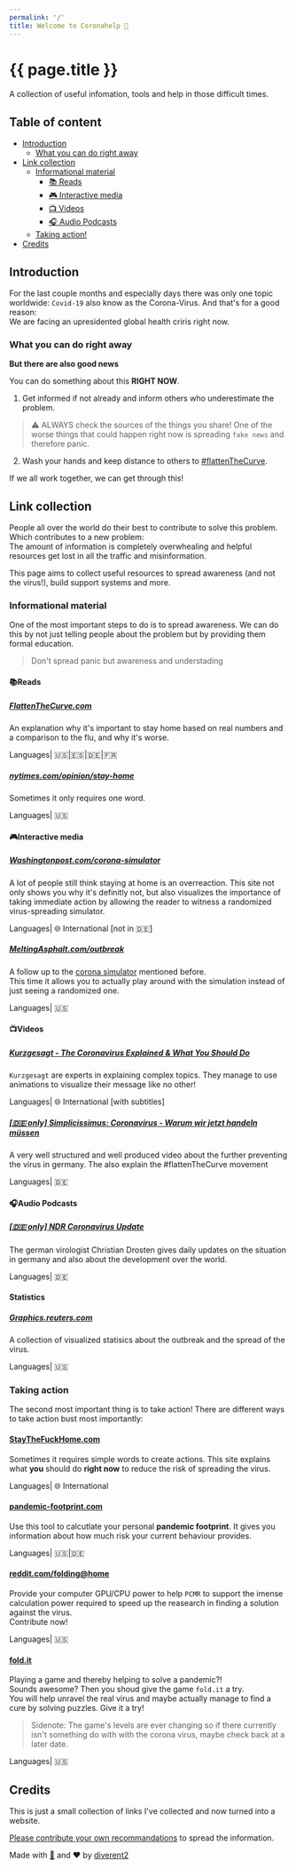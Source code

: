 ```yaml
---
permalink: '/'
title: Welcome to Coronahelp 🦠
---
```


# {{ page.title }}

A collection of useful infomation, tools and help in those difficult times.

## Table of content

- [Introduction](#introduction)
  - [What you can do right away](#what-you-can-do-right-away)
- [Link collection](#link-collection)
  - [Informational material](#informational-material)
    - [📚 Reads](#reads)
    - [🎮 Interactive media](#interactive-media)
    - [📺 Videos](#videos)
    - [🎧 Audio Podcasts](#audio-podcasts)
  - [Taking action!](#taking-action)
- [Credits](#credits)

<!-- /TOC -->

## Introduction

For the last couple months and especially days there was only one topic worldwide: `Covid-19` also know as the Corona-Virus.
And that's for a good reason:  
We are facing an upresidented global health criris right now.

### What you can do right away

**But there are also good news**

You can do something about this **RIGHT NOW**.

1. Get informed if not already and inform others who underestimate the problem.

> ⚠️ ALWAYS check the sources of the things you share!
> One of the worse things that could happen right now is spreading `fake news` and therefore panic.

2. Wash your hands and keep distance to others to [#flattenTheCurve](https://www.flattenthecurve.com/).

If we all work together, we can get through this!

## Link collection

People all over the world do their best to contribute to solve this problem. Which contributes to a new problem:  
The amount of information is completely overwhealing and helpful resources get lost in all the traffic and misinformation.

This page aims to collect useful resources to spread awareness (and not the virus!), build support systems and more.

### Informational material

One of the most important steps to do is to spread awareness.
We can do this by not just telling people about the problem but by providing them formal education.

> Don't spread panic but awareness and understading

#### 📚Reads

##### [FlattenTheCurve.com](https://www.flattenthecurve.com/)

An explanation why it's important to stay home based on real numbers and a comparison to the flu, and why it's worse.

Languages| 🇺🇸|🇪🇸|🇩🇪|🇫🇷

##### [nytimes.com/opinion/stay-home](https://www.nytimes.com/2020/03/18/opinion/celebrities-coronavirus-stay-home.html)

Sometimes it only requires one word.

Languages| 🇺🇸

#### 🎮Interactive media

##### [Washingtonpost.com/corona-simulator](https://www.washingtonpost.com/graphics/2020/world/corona-simulator/)

A lot of people still think staying at home is an overreaction.
This site not only shows you why it's definitly not, but also visualizes the importance of taking immediate action by allowing the reader to witness a randomized virus-spreading simulator.

Languages| 🌐 International [not in 🇩🇪]

##### [MeltingAsphalt.com/outbreak](https://meltingasphalt.com/outbreak/)

A follow up to the [corona simulator](https://www.washingtonpost.com/graphics/2020/world/corona-simulator/) mentioned before.  
This time it allows you to actually play around with the simulation instead of just seeing a randomized one.

Languages| 🇺🇸

#### 📺Videos

##### [Kurzgesagt - The Coronavirus Explained & What You Should Do](https://www.youtube.com/watch?v=BtN-goy9VOY)

`Kurzgesagt` are experts in explaining complex topics.
They manage to use animations to visualize their message like no other!

Languages| 🌐 International [with subtitles]

##### [[🇩🇪 only] Simplicissimus: Coronavirus - Warum wir jetzt handeln müssen](https://www.youtube.com/watch?v=0ponCPbsLoM)

A very well structured and well produced video about the further preventing the virus in germany. The also explain the #flattenTheCurve movement

Languages| 🇩🇪

#### 🎧Audio Podcasts

##### [[🇩🇪 only] NDR Coronavirus Update](https://www.youtube.com/watch?v=3O6jU6VZRH4&list=PLkKON9te6p3OpxqDskVsxXOmhfW0uPi1H)

The german virologist Christian Drosten gives daily updates on the situation in germany and also about the development over the world.

Languages| 🇩🇪

#### Statistics

##### [Graphics.reuters.com](https://graphics.reuters.com/)

A collection of visualized statisics about the outbreak and the spread of the virus.

Languages| 🇺🇸

### Taking action

The second most important thing is to take action! There are different ways to take action bust most importantly:

#### [StayTheFuckHome.com](https://staythefuckhome.com/)

Sometimes it requires simple words to create actions. This site explains what **you** should do **right now** to reduce the risk of spreading the virus.

Languages| 🌐 International

#### [pandemic-footprint.com](https://www.pandemic-footprint.com/)

Use this tool to calcutlate your personal **pandemic footprint**.
It gives you information about how much risk your current behaviour provides.

Languages| 🇺🇸|🇩🇪

#### [reddit.com/folding@home](https://www.reddit.com/r/pcmasterrace/comments/fhb5e4/coronavirus_specific_gpu_projects_are_now/)

Provide your computer GPU/CPU power to help `PCMR` to support the imense calculation power required to speed up the reasearch in finding a solution against the virus.  
Contribute now!

Languages| 🇺🇸

#### [fold.it](https://fold.it/portal/)

Playing a game and thereby helping to solve a pandemic?!  
Sounds awesome? Then you shoud give the game `fold.it` a try.  
You will help unravel the real virus and maybe actually manage to find a cure by solving puzzles. Give it a try!

> Sidenote: The game's levels are ever changing so if there currently isn't something do with with the corona virus, maybe check back at a later date.

Languages| 🇺🇸

## Credits

This is just a small collection of links I've collected and now turned into a website.

[Please contribute your own recommandations](https://github.com/diverent2/coronatools) to spread the information.

Made with [🧻](https://www.youtube.com/watch?v=x5kMdEh1v0I) and
❤️ by [diverent2](https://twitter.com/diverent2)
